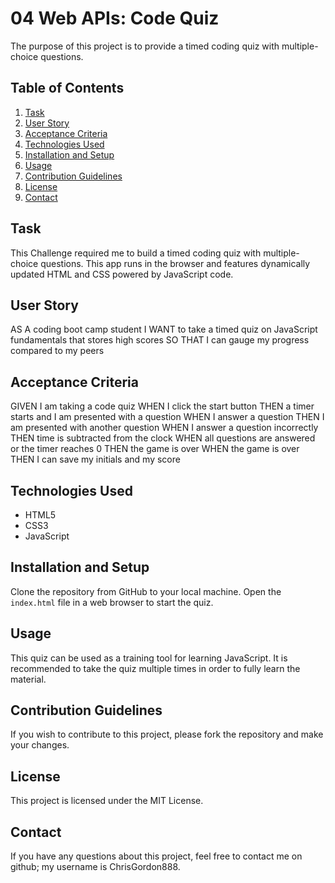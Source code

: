 # 04 Web APIs: Code Quiz
The purpose of this project is to provide a timed coding quiz with multiple-choice questions.

## Table of Contents
1. [Task](#task)
2. [User Story](#user-story)
3. [Acceptance Criteria](#acceptance-criteria)
4. [Technologies Used](#technologies-used)
5. [Installation and Setup](#installation-and-setup)
6. [Usage](#usage)
7. [Contribution Guidelines](#contribution-guidelines)
8. [License](#license)
9. [Contact](#contact)


## Task
This Challenge required me to build a timed coding quiz with multiple-choice questions. This app runs in the browser and features dynamically updated HTML and CSS powered by JavaScript code.

## User Story
AS A coding boot camp student
I WANT to take a timed quiz on JavaScript fundamentals that stores high scores
SO THAT I can gauge my progress compared to my peers

## Acceptance Criteria
GIVEN I am taking a code quiz
WHEN I click the start button
THEN a timer starts and I am presented with a question
WHEN I answer a question
THEN I am presented with another question
WHEN I answer a question incorrectly
THEN time is subtracted from the clock
WHEN all questions are answered or the timer reaches 0
THEN the game is over
WHEN the game is over
THEN I can save my initials and my score

## Technologies Used
- HTML5
- CSS3
- JavaScript

## Installation and Setup
Clone the repository from GitHub to your local machine. Open the `index.html` file in a web browser to start the quiz.

## Usage
This quiz can be used as a training tool for learning JavaScript. It is recommended to take the quiz multiple times in order to fully learn the material.

## Contribution Guidelines
If you wish to contribute to this project, please fork the repository and make your changes.

## License
This project is licensed under the MIT License.

## Contact
If you have any questions about this project, feel free to contact me on github; my username is ChrisGordon888.
